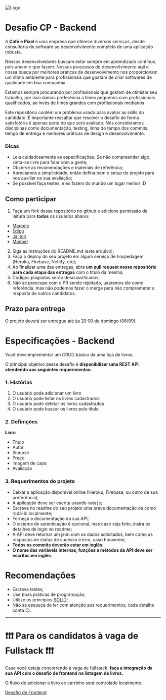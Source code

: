 ![Logo](http://cafeepixel.com.br/assinaturas/logo_color_git.png)
# Desafio CP - Backend

A **Café e Pixel** é uma empresa que oferece diversos serviços, desde consultoria de software ao desenvolvimento completo de uma aplicação robusta.

Nossos desenvolvedores buscam estar sempre em aprendizado contínuo, pois amam o que fazem. Nossos processos de desenvolvimento ágil e nossa busca por melhores práticas de desenvolvimento nos proporcionam um ótimo ambiente para profissionais que gostam de criar softwares de qualidade em boa companhia.

Estamos sempre procurando por profissionais que gostam de otimizar seu trabalho, por isso damos preferência a times pequenos com profissionais qualificados, ao invés de times grandes com profissionais medianos.

Este repositório contém um problema usado para avaliar as skills do candidato. É importante ressaltar que resolver o desafio de forma satisfatória é apenas parte do que será avaliado. Nós consideramos disciplinas como documentação, testing, linha do tempo dos commits, tempo de entrega e melhores práticas de design e desenvolvimento.

### Dicas

- Leia cuidadosamente as especificações. Se não compreender algo, sinta-se livre para falar com a gente;
- Observe as recomendações e materiais de referência;
- Apreciamos a simplicidade, então defina bem o setup do projeto para nos auxiliar na sua avaliação;
- Se possível faça testes, eles fazem do mundo um lugar melhor :D

## Como participar

1. Faça um fork desse repositório no github e adicione permissão de leitura para **todos** os usuários abaixo:
- [Marcelo](https://github.com/marcelomoreles)
- [Édipo](http://github.com/shuhikari)
- [Jailton](https://github.com/jlandim)
- [Manoel](https://github.com/Manogel)

2. Siga as instruções do README.md (este arquivo);
3. Faça o deploy do seu projeto em algum serviço de hospedagem (Heroku, Firebase, Netlify, etc);
4. Ao finalizar uma das entregas, abra **um pull request nesse repositório para cada etapa das entregas** com o título da mesma;
5. Códigos plagiados serão desclassificados;
5. Não se preocupe com o PR sendo rejeitado, usaremos ele como referência, mas não podemos fazer o merge para não comprometer a resposta de outros candidatos.

## Prazo para entrega
O projeto deverá ser entregue até às 20:00 de domingo (06/09).

# Especificações - Backend

Você deve implementar um CRUD básico de uma loja de livros.

O principal objetivo desse desafio é **disponibilizar uma REST API atendendo aos seguintes requerimentos:**


### 1. Histórias
1. O usuário pode adicionar um livro
2. O usuário pode listar os livros cadastrados
3. O usuário pode deletar os livros cadastrados
4. O usuário pode buscar os livros pelo título

### 2. Definições
**Livro**
- Título
- Autor
- Sinopse
- Preço
- Imagem de capa
- Avaliação


### 3. Requerimentos do projeto

- Deixar a aplicação disponível online (Heroku, Firebase, ou outro de sua preferência);
- A aplicação deve ser escrita usando `nodejs`;
- Escreva no readme do seu projeto uma breve documentação de como rodá-lo localmente;
- Forneça a documentação da sua API;
- O sistema de autenticação é opcional, mas caso seja feito, insira os detalhes de login no readme;
- A API deve retornar um json com os dados solicitados, bem como as respostas de status de sucesso e erro, caso houverem;
- **Todos os commits deverão estar em inglês**;
- **O nome das variáveis internas, funções e métodos da API deve ser escritas em inglês**.


# Recomendações

- Escreva testes;
- Use boas práticas de programação;
- Utilize os princípios [SOLID](https://en.wikipedia.org/wiki/SOLID);
- Não se esqueça de ler com atenção aos requerimentos, cada detalhe conta :wink:.


---

# ❗❗❗ Para os candidatos à vaga de Fullstack ❗❗❗

Caso você esteja concorrendo à vaga de fullstack, **faça a integração da sua API com o desafio de frontend na listagem de livros.**

O fluxo de adicionar o livro ao carrinho será controlado localmente.


[Desafio de Frontend](https://github.com/cafeepixel/desafio-cp-front)




